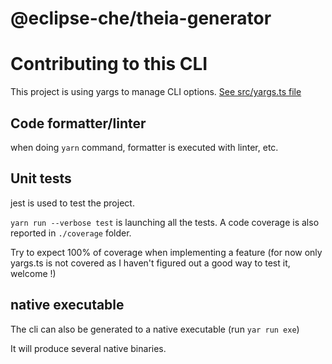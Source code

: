 # @eclipse-che/theia-generator


# Contributing to this CLI

This project is using yargs to manage CLI options. [See src/yargs.ts file](src/yargs.ts)

## Code formatter/linter
when doing `yarn` command, formatter is executed with linter, etc.

## Unit tests
jest is used to test the project.

`yarn run --verbose test` is launching all the tests. A code coverage is also reported in `./coverage` folder.

Try to expect 100% of coverage when implementing a feature (for now only yargs.ts is not covered as I haven't figured out a good way to test it, welcome !)

## native executable
The cli can also be generated to a native executable (run `yar run exe`)

It will produce several native binaries.
